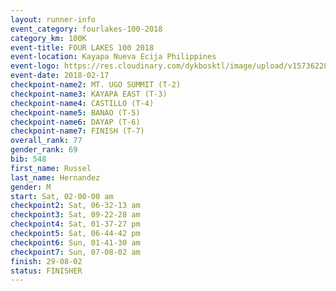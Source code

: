 ```yaml
---
layout: runner-info 
event_category: fourlakes-100-2018 
category_km: 100K 
event-title: FOUR LAKES 100 2018 
event-location: Kayapa Nueva Ecija Philippines 
event-logo: https://res.cloudinary.com/dykbosktl/image/upload/v1573622832/Logo/logo_1_hdutmh.jpg 
event-date: 2018-02-17 
checkpoint-name2: MT. UGO SUMMIT (T-2) 
checkpoint-name3: KAYAPA EAST (T-3) 
checkpoint-name4: CASTILLO (T-4) 
checkpoint-name5: BANAO (T-5) 
checkpoint-name6: DAYAP (T-6) 
checkpoint-name7: FINISH (T-7) 
overall_rank: 77
gender_rank: 69
bib: 548
first_name: Russel
last_name: Hernandez
gender: M
start: Sat, 02-00-00 am
checkpoint2: Sat, 06-32-13 am
checkpoint3: Sat, 09-22-28 am
checkpoint4: Sat, 01-37-27 pm
checkpoint5: Sat, 06-44-42 pm
checkpoint6: Sun, 01-41-30 am
checkpoint7: Sun, 07-08-02 am
finish: 29-08-02
status: FINISHER
---
```

